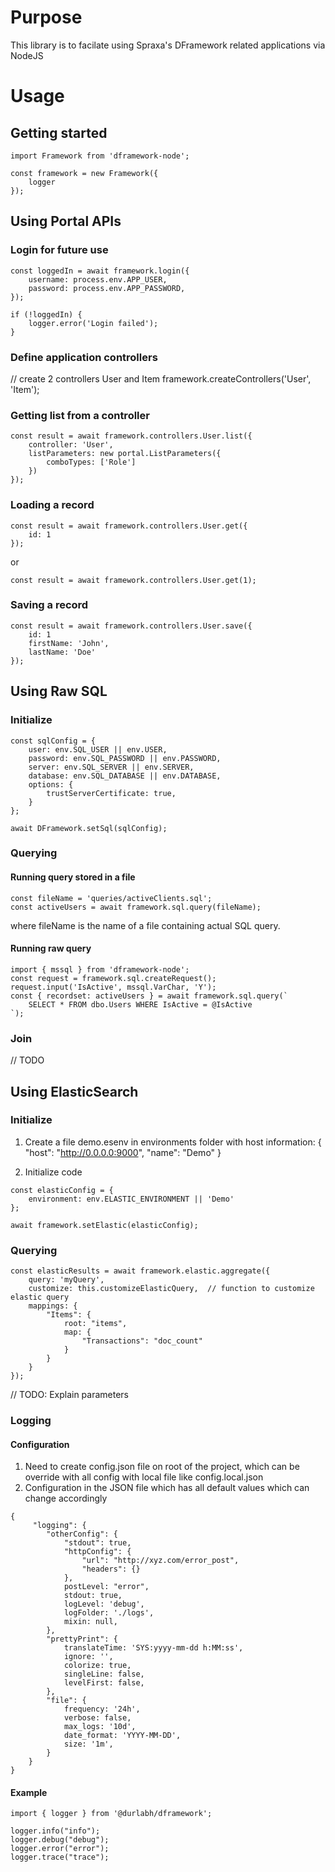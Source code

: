 # Purpose

This library is to facilate using Spraxa's DFramework related applications via NodeJS

# Usage

## Getting started
```
import Framework from 'dframework-node';

const framework = new Framework({
    logger
});
```

## Using Portal APIs

### Login for future use
```
const loggedIn = await framework.login({
    username: process.env.APP_USER,
    password: process.env.APP_PASSWORD,
});

if (!loggedIn) {
    logger.error('Login failed');
}
```

### Define application controllers

// create 2 controllers User and Item
framework.createControllers('User', 'Item');

### Getting list from a controller
```
const result = await framework.controllers.User.list({
    controller: 'User',
    listParameters: new portal.ListParameters({
        comboTypes: ['Role']
    })
});
```
### Loading a record
```
const result = await framework.controllers.User.get({
    id: 1
});
```
or
```
const result = await framework.controllers.User.get(1);
```
### Saving a record
```
const result = await framework.controllers.User.save({
    id: 1
    firstName: 'John',
    lastName: 'Doe'
});
```

## Using Raw SQL

### Initialize
```
const sqlConfig = {
    user: env.SQL_USER || env.USER,
    password: env.SQL_PASSWORD || env.PASSWORD,
    server: env.SQL_SERVER || env.SERVER,
    database: env.SQL_DATABASE || env.DATABASE,
    options: {
        trustServerCertificate: true,
    }
};

await DFramework.setSql(sqlConfig);
```

### Querying

#### Running query stored in a file

```
const fileName = 'queries/activeClients.sql';
const activeUsers = await framework.sql.query(fileName);
```

where fileName is the name of a file containing actual SQL query.

#### Running raw query

```
import { mssql } from 'dframework-node';
const request = framework.sql.createRequest();
request.input('IsActive', mssql.VarChar, 'Y');
const { recordset: activeUsers } = await framework.sql.query(`
    SELECT * FROM dbo.Users WHERE IsActive = @IsActive
`);
```

### Join

// TODO



## Using ElasticSearch

### Initialize

1. Create a file demo.esenv in environments folder with host information:
{
    "host": "http://0.0.0.0:9000",
    "name": "Demo"
}

2. Initialize code
```
const elasticConfig = {
    environment: env.ELASTIC_ENVIRONMENT || 'Demo'
};

await framework.setElastic(elasticConfig);
```

### Querying

```
const elasticResults = await framework.elastic.aggregate({
    query: 'myQuery',
    customize: this.customizeElasticQuery,  // function to customize elastic query
    mappings: {
        "Items": {
            root: "items",
            map: {
                "Transactions": "doc_count"
            }
        }
    }
});
```

// TODO: Explain parameters

### Logging

#### Configuration
1. Need to create config.json file on root of the project, which can be override with all config with local file like config.local.json
2. Configuration in the JSON file which has all default values which can change accordingly
```
{
     "logging": {
        "otherConfig": {
            "stdout": true,
            "httpConfig": {
                "url": "http://xyz.com/error_post",
                "headers": {}
            },
            postLevel: "error",
            stdout: true,
            logLevel: 'debug',
            logFolder: './logs',
            mixin: null,
        },
        "prettyPrint": {
            translateTime: 'SYS:yyyy-mm-dd h:MM:ss',
            ignore: '',
            colorize: true,
            singleLine: false,
            levelFirst: false,
        },
        "file": {
            frequency: '24h',
            verbose: false,
            max_logs: '10d',
            date_format: 'YYYY-MM-DD',
            size: '1m',
        }
    }
}
```

#### Example

```
import { logger } from '@durlabh/dframework';

logger.info("info");
logger.debug("debug");
logger.error("error");
logger.trace("trace");
```
